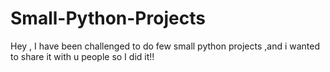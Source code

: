 # Small-Python-Projects
Hey , I have been challenged to do few small python projects ,and i wanted to share it with u people so I did it!! 
